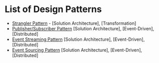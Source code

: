 # List of Design Patterns
* [Strangler Pattern](strangler.md) - [Solution Architecture], [Transformation]
* [Publisher/Subscriber Pattern](pubsub.md) [Solution Architecture], [Event-Driven], [Distributed]
* [Event Streaming Pattern](pattern_eventstreaming.md) [Solution Architecture], [Event-Driven], [Distributed]
* [Event Sourcing Pattern](eventsourcing.md) [Solution Architecture], [Event-Driven], [Distributed]
